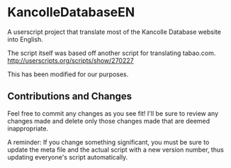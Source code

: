 KancolleDatabaseEN
==================

A userscript project that translate most of the Kancolle Database website into English.

The script itself was based off another script for translating tabao.com.
http://userscripts.org/scripts/show/270227

This has been modified for our purposes.

Contributions and Changes
-------------------------

Feel free to commit any changes as you see fit! I'll be sure to review any changes made and delete only those changes made that are deemed inappropriate.

A reminder: If you change something significant, you must be sure to update the meta file and the actual script with a new version number, thus updating everyone's script automatically.
